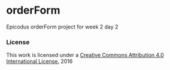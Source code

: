 # orderForm
Epicodus orderForm project for week 2 day 2
### License

This work is licensed under a [Creative Commons Attribution 4.0 International License.](http://creativecommons.org/licenses/by/4.0/) 2016
